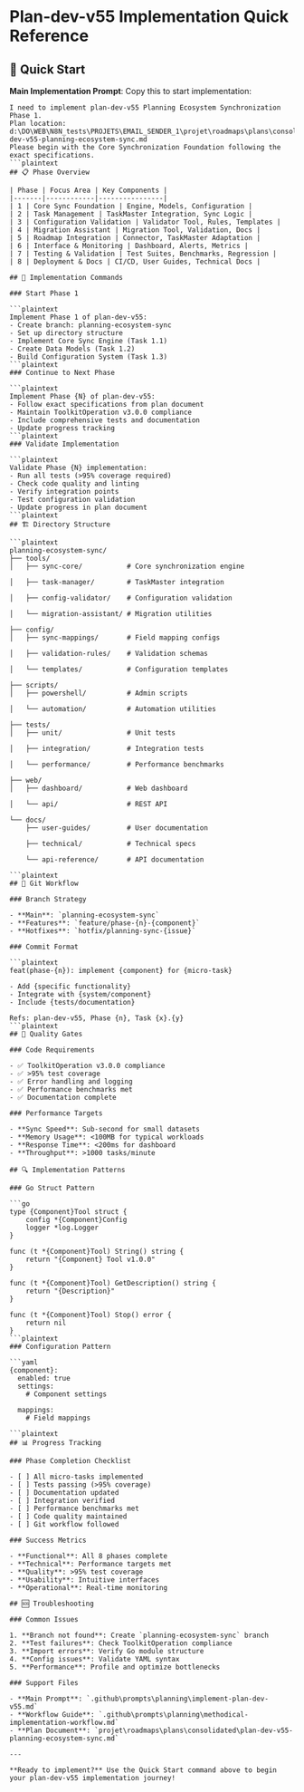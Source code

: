# Plan-dev-v55 Implementation Quick Reference

## 🚀 Quick Start

**Main Implementation Prompt**: Copy this to start implementation:
```plaintext
I need to implement plan-dev-v55 Planning Ecosystem Synchronization Phase 1.
Plan location: d:\DO\WEB\N8N_tests\PROJETS\EMAIL_SENDER_1\projet\roadmaps\plans\consolidated\plan-dev-v55-planning-ecosystem-sync.md
Please begin with the Core Synchronization Foundation following the exact specifications.
```plaintext
## 📋 Phase Overview

| Phase | Focus Area | Key Components |
|-------|------------|----------------|
| 1 | Core Sync Foundation | Engine, Models, Configuration |
| 2 | Task Management | TaskMaster Integration, Sync Logic |
| 3 | Configuration Validation | Validator Tool, Rules, Templates |
| 4 | Migration Assistant | Migration Tool, Validation, Docs |
| 5 | Roadmap Integration | Connector, TaskMaster Adaptation |
| 6 | Interface & Monitoring | Dashboard, Alerts, Metrics |
| 7 | Testing & Validation | Test Suites, Benchmarks, Regression |
| 8 | Deployment & Docs | CI/CD, User Guides, Technical Docs |

## 🔧 Implementation Commands

### Start Phase 1

```plaintext
Implement Phase 1 of plan-dev-v55:
- Create branch: planning-ecosystem-sync
- Set up directory structure
- Implement Core Sync Engine (Task 1.1)
- Create Data Models (Task 1.2) 
- Build Configuration System (Task 1.3)
```plaintext
### Continue to Next Phase

```plaintext
Implement Phase {N} of plan-dev-v55:
- Follow exact specifications from plan document
- Maintain ToolkitOperation v3.0.0 compliance
- Include comprehensive tests and documentation
- Update progress tracking
```plaintext
### Validate Implementation

```plaintext
Validate Phase {N} implementation:
- Run all tests (>95% coverage required)
- Check code quality and linting
- Verify integration points
- Test configuration validation
- Update progress in plan document
```plaintext
## 🏗️ Directory Structure

```plaintext
planning-ecosystem-sync/
├── tools/
│   ├── sync-core/           # Core synchronization engine

│   ├── task-manager/        # TaskMaster integration

│   ├── config-validator/    # Configuration validation

│   └── migration-assistant/ # Migration utilities

├── config/
│   ├── sync-mappings/       # Field mapping configs

│   ├── validation-rules/    # Validation schemas

│   └── templates/           # Configuration templates

├── scripts/
│   ├── powershell/          # Admin scripts

│   └── automation/          # Automation utilities

├── tests/
│   ├── unit/                # Unit tests

│   ├── integration/         # Integration tests

│   └── performance/         # Performance benchmarks

├── web/
│   ├── dashboard/           # Web dashboard

│   └── api/                 # REST API

└── docs/
    ├── user-guides/         # User documentation

    ├── technical/           # Technical specs

    └── api-reference/       # API documentation

```plaintext
## 📝 Git Workflow

### Branch Strategy

- **Main**: `planning-ecosystem-sync`
- **Features**: `feature/phase-{n}-{component}`
- **Hotfixes**: `hotfix/planning-sync-{issue}`

### Commit Format

```plaintext
feat(phase-{n}): implement {component} for {micro-task}

- Add {specific functionality}
- Integrate with {system/component}
- Include {tests/documentation}

Refs: plan-dev-v55, Phase {n}, Task {x}.{y}
```plaintext
## 🎯 Quality Gates

### Code Requirements

- ✅ ToolkitOperation v3.0.0 compliance
- ✅ >95% test coverage
- ✅ Error handling and logging
- ✅ Performance benchmarks met
- ✅ Documentation complete

### Performance Targets

- **Sync Speed**: Sub-second for small datasets
- **Memory Usage**: <100MB for typical workloads
- **Response Time**: <200ms for dashboard
- **Throughput**: >1000 tasks/minute

## 🔍 Implementation Patterns

### Go Struct Pattern

```go
type {Component}Tool struct {
    config *{Component}Config
    logger *log.Logger
}

func (t *{Component}Tool) String() string {
    return "{Component} Tool v1.0.0"
}

func (t *{Component}Tool) GetDescription() string {
    return "{Description}"
}

func (t *{Component}Tool) Stop() error {
    return nil
}
```plaintext
### Configuration Pattern

```yaml
{component}:
  enabled: true
  settings:
    # Component settings

  mappings:
    # Field mappings

```plaintext
## 📊 Progress Tracking

### Phase Completion Checklist

- [ ] All micro-tasks implemented
- [ ] Tests passing (>95% coverage)
- [ ] Documentation updated
- [ ] Integration verified
- [ ] Performance benchmarks met
- [ ] Code quality maintained
- [ ] Git workflow followed

### Success Metrics

- **Functional**: All 8 phases complete
- **Technical**: Performance targets met
- **Quality**: >95% test coverage
- **Usability**: Intuitive interfaces
- **Operational**: Real-time monitoring

## 🆘 Troubleshooting

### Common Issues

1. **Branch not found**: Create `planning-ecosystem-sync` branch
2. **Test failures**: Check ToolkitOperation compliance
3. **Import errors**: Verify Go module structure
4. **Config issues**: Validate YAML syntax
5. **Performance**: Profile and optimize bottlenecks

### Support Files

- **Main Prompt**: `.github\prompts\planning\implement-plan-dev-v55.md`
- **Workflow Guide**: `.github\prompts\planning\methodical-implementation-workflow.md`
- **Plan Document**: `projet\roadmaps\plans\consolidated\plan-dev-v55-planning-ecosystem-sync.md`

---

**Ready to implement?** Use the Quick Start command above to begin your plan-dev-v55 implementation journey!